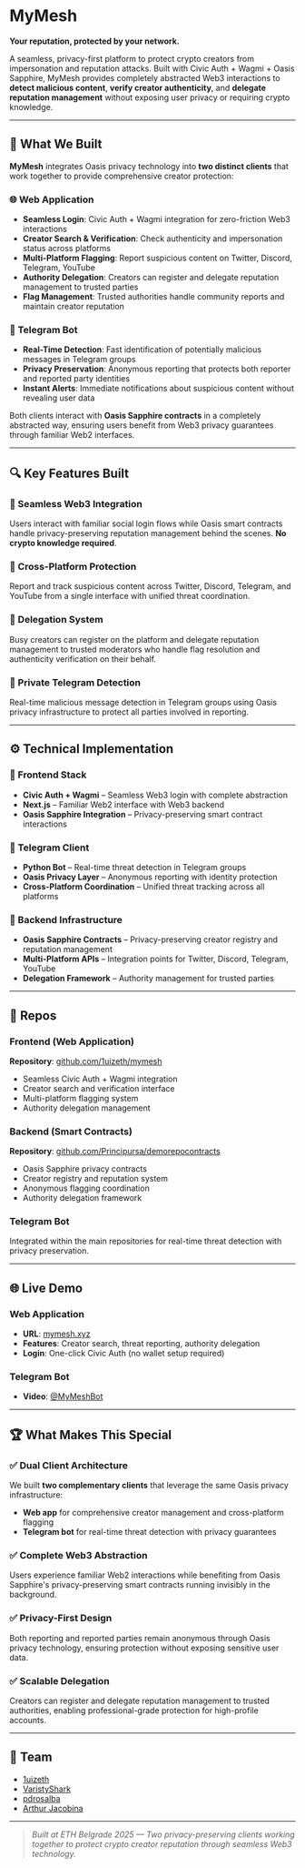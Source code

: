 # MyMesh  
**Your reputation, protected by your network.**

A seamless, privacy-first platform to protect crypto creators from impersonation and reputation attacks. Built with Civic Auth + Wagmi + Oasis Sapphire, MyMesh provides completely abstracted Web3 interactions to **detect malicious content**, **verify creator authenticity**, and **delegate reputation management** without exposing user privacy or requiring crypto knowledge.


---

## 🎯 What We Built

**MyMesh** integrates Oasis privacy technology into **two distinct clients** that work together to provide comprehensive creator protection:

### 🌐 Web Application
- **Seamless Login**: Civic Auth + Wagmi integration for zero-friction Web3 interactions
- **Creator Search & Verification**: Check authenticity and impersonation status across platforms
- **Multi-Platform Flagging**: Report suspicious content on Twitter, Discord, Telegram, YouTube
- **Authority Delegation**: Creators can register and delegate reputation management to trusted parties
- **Flag Management**: Trusted authorities handle community reports and maintain creator reputation

### 🤖 Telegram Bot
- **Real-Time Detection**: Fast identification of potentially malicious messages in Telegram groups
- **Privacy Preservation**: Anonymous reporting that protects both reporter and reported party identities
- **Instant Alerts**: Immediate notifications about suspicious content without revealing user data

Both clients interact with **Oasis Sapphire contracts** in a completely abstracted way, ensuring users benefit from Web3 privacy guarantees through familiar Web2 interfaces.

---

## 🔍 Key Features Built

### 🔐 Seamless Web3 Integration
Users interact with familiar social login flows while Oasis smart contracts handle privacy-preserving reputation management behind the scenes. **No crypto knowledge required**.

### 🚩 Cross-Platform Protection
Report and track suspicious content across Twitter, Discord, Telegram, and YouTube from a single interface with unified threat coordination.

### 👥 Delegation System
Busy creators can register on the platform and delegate reputation management to trusted moderators who handle flag resolution and authenticity verification on their behalf.

### 🤖 Private Telegram Detection
Real-time malicious message detection in Telegram groups using Oasis privacy infrastructure to protect all parties involved in reporting.

---

## ⚙️ Technical Implementation

### 🔧 Frontend Stack
- **Civic Auth + Wagmi** – Seamless Web3 login with complete abstraction
- **Next.js** – Familiar Web2 interface with Web3 backend
- **Oasis Sapphire Integration** – Privacy-preserving smart contract interactions

### 🤖 Telegram Client
- **Python Bot** – Real-time threat detection in Telegram groups
- **Oasis Privacy Layer** – Anonymous reporting with identity protection
- **Cross-Platform Coordination** – Unified threat tracking across all platforms

### 🔐 Backend Infrastructure  
- **Oasis Sapphire Contracts** – Privacy-preserving creator registry and reputation management
- **Multi-Platform APIs** – Integration points for Twitter, Discord, Telegram, YouTube
- **Delegation Framework** – Authority management for trusted parties

---

## 📁 Repos

### Frontend (Web Application)
**Repository**: [github.com/1uizeth/mymesh](https://github.com/1uizeth/mymesh)
- Seamless Civic Auth + Wagmi integration
- Creator search and verification interface
- Multi-platform flagging system
- Authority delegation management

### Backend (Smart Contracts)
**Repository**: [github.com/Principursa/demorepocontracts](https://github.com/Principursa/demorepocontracts)
- Oasis Sapphire privacy contracts
- Creator registry and reputation system
- Anonymous flagging coordination
- Authority delegation framework

### Telegram Bot
Integrated within the main repositories for real-time threat detection with privacy preservation.

---

## 🌐 Live Demo

### Web Application
- **URL**: [mymesh.xyz](https://mymesh.xyz)
- **Features**: Creator search, threat reporting, authority delegation
- **Login**: One-click Civic Auth (no wallet setup required)

### Telegram Bot
- **Video**: [@MyMeshBot](https://t.me/mymeshbot)

---

## 🏆 What Makes This Special

### ✅ Dual Client Architecture
We built **two complementary clients** that leverage the same Oasis privacy infrastructure:
- **Web app** for comprehensive creator management and cross-platform flagging
- **Telegram bot** for real-time threat detection with privacy guarantees

### ✅ Complete Web3 Abstraction
Users experience familiar Web2 interactions while benefiting from Oasis Sapphire's privacy-preserving smart contracts running invisibly in the background.

### ✅ Privacy-First Design
Both reporting and reported parties remain anonymous through Oasis privacy technology, ensuring protection without exposing sensitive user data.

### ✅ Scalable Delegation
Creators can register and delegate reputation management to trusted authorities, enabling professional-grade protection for high-profile accounts.

---

## 🧠 Team

- [1uizeth](https://x.com/1uizeth)
- [VaristyShark](https://github.com/Principursa)
- [pdrosalba](https://github.com/PedroRosalba)
- [Arthur Jacobina](https://github.com/Arthur-Jacobina)

---

> _Built at ETH Belgrade 2025 — Two privacy-preserving clients working together to protect crypto creator reputation through seamless Web3 technology._
